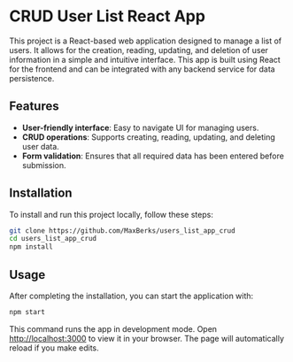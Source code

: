 # CRUD User List React App

This project is a React-based web application designed to manage a list of users. It allows for the creation, reading, updating, and deletion of user information in a simple and intuitive interface. This app is built using React for the frontend and can be integrated with any backend service for data persistence.

## Features

- **User-friendly interface**: Easy to navigate UI for managing users.
- **CRUD operations**: Supports creating, reading, updating, and deleting user data.
- **Form validation**: Ensures that all required data has been entered before submission.

## Installation

To install and run this project locally, follow these steps:

```bash
git clone https://github.com/MaxBerks/users_list_app_crud
cd users_list_app_crud
npm install
```

## Usage

After completing the installation, you can start the application with:

```bash
npm start
```

This command runs the app in development mode. Open [http://localhost:3000](http://localhost:3000) to view it in your browser. The page will automatically reload if you make edits.